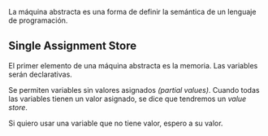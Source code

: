 La máquina abstracta es una forma de definir la semántica de un lenguaje de programación.

## Single Assignment Store

El primer elemento de una máquina abstracta es la memoria. Las variables serán declarativas.

Se permiten variables sin valores asignados *(partial values)*. Cuando todas las variables tienen un valor asignado, se dice que tendremos un *value store*.

Si quiero usar una variable que no tiene valor, espero a su valor.

